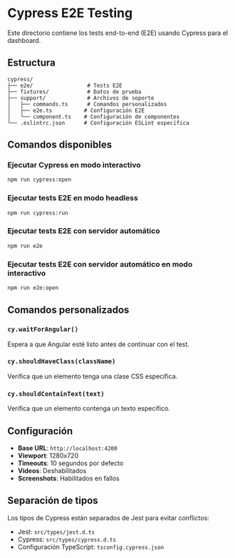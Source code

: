 # Cypress E2E Testing

Este directorio contiene los tests end-to-end (E2E) usando Cypress para el dashboard.

## Estructura

```
cypress/
├── e2e/                 # Tests E2E
├── fixtures/            # Datos de prueba
├── support/             # Archivos de soporte
│   ├── commands.ts      # Comandos personalizados
│   ├── e2e.ts          # Configuración E2E
│   └── component.ts    # Configuración de componentes
└── .eslintrc.json      # Configuración ESLint específica
```

## Comandos disponibles

### Ejecutar Cypress en modo interactivo
```bash
npm run cypress:open
```

### Ejecutar tests E2E en modo headless
```bash
npm run cypress:run
```

### Ejecutar tests E2E con servidor automático
```bash
npm run e2e
```

### Ejecutar tests E2E con servidor automático en modo interactivo
```bash
npm run e2e:open
```

## Comandos personalizados

### `cy.waitForAngular()`
Espera a que Angular esté listo antes de continuar con el test.

### `cy.shouldHaveClass(className)`
Verifica que un elemento tenga una clase CSS específica.

### `cy.shouldContainText(text)`
Verifica que un elemento contenga un texto específico.

## Configuración

- **Base URL**: `http://localhost:4200`
- **Viewport**: 1280x720
- **Timeouts**: 10 segundos por defecto
- **Videos**: Deshabilitados
- **Screenshots**: Habilitados en fallos

## Separación de tipos

Los tipos de Cypress están separados de Jest para evitar conflictos:
- Jest: `src/types/jest.d.ts`
- Cypress: `src/types/cypress.d.ts`
- Configuración TypeScript: `tsconfig.cypress.json`
